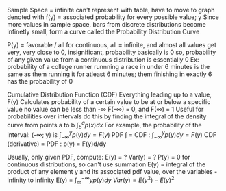 Sample Space = infinite
	can't represent with table, have to move to graph
	denoted with f(y) = associated probability for every possible value; y
		Since more values in sample space, bars from discrete distributions become infinetly small, form a curve called the Probability Distribution Curve

P(y) = favorable / all
	for continuous, all = infinite, and almost all values get very, very close to 0, insignificant, probability basically is 0
	so, probability of any given value from a continuous distribution is essentially 0
		Ex: probability of a college runner runnning a race in under 6 minutes is the same as them running it for atleast 6 minutes; them finishing in exactly 6 has the probability of 0

Cumulative Distribution Function (CDF)
Everything leading up to a value, F(y)
	Calculates probability of a certain value to be at or below a specific value
	no value can be less than -$\infty$ F(-$\infty$) = 0, and F($\infty$) = 1
	Useful for probabilities over intervals
		do this by finding the integral of the density curve from points a to b
		$\int^a_b p(x)dx$
			For example, the probability of the interval: (-$\infty$; y) is $\int^{y}_{-\infty} p(y)dy = F(y)$
			PDF $\int$ = CDF : $\int^{y}_{-\infty} p(y)dy = F(y)$
			CDF (derivative) = PDF : p(y) = F(y)d/dy

Usually, only given PDF, compute: 
	E(y) = ?
	Var(y) = ?
		P(y) = 0 for continuous distributions, so can't use summation
		E(y) = integral of the product of any element y and its associated pdf value, over the variables -infinity to infinity
		E(y) = $\int^{-\infty}_\infty yp(y)dy$
		$Var(y) = E(y^2) - E(y)^2$
		